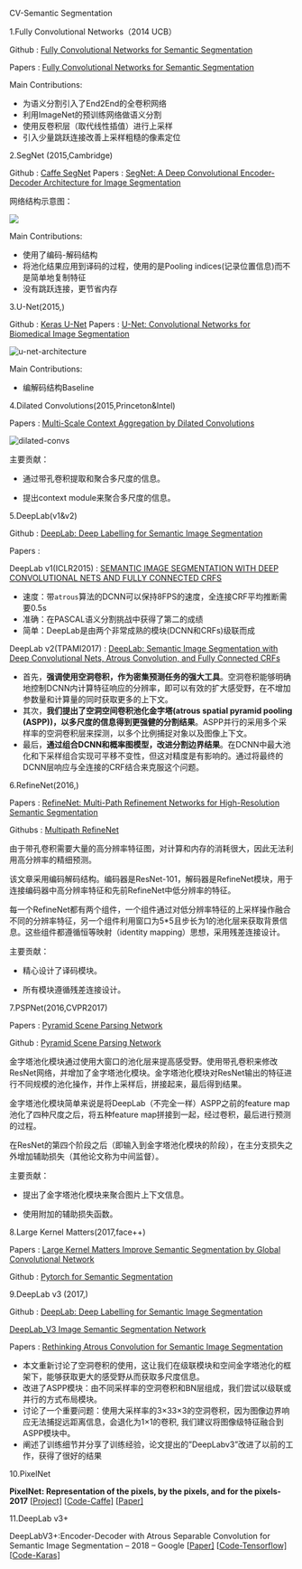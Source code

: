 CV-Semantic Segmentation

1.Fully Convolutional Networks（2014 UCB）

Github : [Fully Convolutional Networks for Semantic Segmentation](<https://github.com/shelhamer/fcn.berkeleyvision.org>)

Papers : [Fully Convolutional Networks for Semantic Segmentation](<https://people.eecs.berkeley.edu/~jonlong/long_shelhamer_fcn.pdf>)

Main Contributions:

- 为语义分割引入了End2End的全卷积网络
- 利用ImageNet的预训练网络做语义分割
- 使用反卷积层（取代线性插值）进行上采样
- 引入少量跳跃连接改善上采样粗糙的像素定位

2.SegNet (2015,Cambridge)

Github : [Caffe SegNet](https://github.com/alexgkendall/caffe-segnet)
Papers : [SegNet: A Deep Convolutional Encoder-Decoder Architecture for Image Segmentation](https://arxiv.org/pdf/1511.00561.pdf)

网络结构示意图：

![](http://ww1.sinaimg.cn/large/006ocvumgy1g23k09oehij32fw0wg4qp.jpg)

Main Contributions:

- 使用了编码-解码结构
- 将池化结果应用到译码的过程，使用的是Pooling indices(记录位置信息)而不是简单地复制特征
- 没有跳跃连接，更节省内存

3.U-Net(2015,)

Github : [Keras U-Net](https://github.com/zhixuhao/unet)
Papers : [U-Net: Convolutional Networks for Biomedical Image Segmentation](https://arxiv.org/pdf/1505.04597.pdf)

![u-net-architecture](https://github.com/zhixuhao/unet/raw/master/img/u-net-architecture.png)

Main Contributions:

- 编解码结构Baseline

4.Dilated Convolutions(2015,Princeton&Intel)

Papers : [Multi-Scale Context Aggregation by Dilated Convolutions](https://arxiv.org/abs/1511.07122)

![dilated-convs](https://pic2.zhimg.com/50/v2-4959201e816888c6648f2e78cccfd253_hd.gif)

主要贡献：

- 通过带孔卷积提取和聚合多尺度的信息。

- 提出context module来聚合多尺度的信息。

5.DeepLab(v1&v2)

Github : [DeepLab: Deep Labelling for Semantic Image Segmentation](<https://github.com/tensorflow/models/tree/master/research/deeplab>)

Papers :

DeepLab v1(ICLR2015) :  [SEMANTIC IMAGE SEGMENTATION WITH DEEP CONVOLUTIONAL NETS AND FULLY CONNECTED CRFS](<https://arxiv.org/pdf/1412.7062v3.pdf>)

- 速度：带`atrous`算法的DCNN可以保持8FPS的速度，全连接CRF平均推断需要0.5s
- 准确：在PASCAL语义分割挑战中获得了第二的成绩
- 简单：DeepLab是由两个非常成熟的模块(DCNN和CRFs)级联而成

DeepLab v2(TPAMI2017) : [DeepLab: Semantic Image Segmentation with Deep Convolutional Nets, Atrous Convolution, and Fully Connected CRFs](<https://arxiv.org/pdf/1606.00915.pdf>)

- 首先，**强调使用空洞卷积，作为密集预测任务的强大工具**。空洞卷积能够明确地控制DCNN内计算特征响应的分辨率，即可以有效的扩大感受野，在不增加参数量和计算量的同时获取更多的上下文。
- 其次，**我们提出了空洞空间卷积池化金字塔(atrous spatial pyramid pooling (ASPP))，以多尺度的信息得到更强健的分割结果**。ASPP并行的采用多个采样率的空洞卷积层来探测，以多个比例捕捉对象以及图像上下文。
- 最后，**通过组合DCNN和概率图模型，改进分割边界结果**。在DCNN中最大池化和下采样组合实现可平移不变性，但这对精度是有影响的。通过将最终的DCNN层响应与全连接的CRF结合来克服这个问题。

6.RefineNet(2016,)

Papers : [RefineNet: Multi-Path Refinement Networks for High-Resolution Semantic Segmentation](<https://arxiv.org/pdf/1611.06612.pdf>)

Githubs : [Multipath RefineNet](<https://github.com/guosheng/refinenet>)

由于带孔卷积需要大量的高分辨率特征图，对计算和内存的消耗很大，因此无法利用高分辨率的精细预测。

该文章采用编码解码结构。编码器是ResNet-101，解码器是RefineNet模块，用于连接编码器中高分辨率特征和先前RefineNet中低分辨率的特征。

每一个RefineNet都有两个组件，一个组件通过对低分辨率特征的上采样操作融合不同的分辨率特征，另一个组件利用窗口为5*5且步长为1的池化层来获取背景信息。这些组件都遵循恒等映射（identity mapping）思想，采用残差连接设计。

主要贡献：

- 精心设计了译码模块。

- 所有模块遵循残差连接设计。

7.PSPNet(2016,CVPR2017)

Papers : [Pyramid Scene Parsing Network](<https://arxiv.org/pdf/1612.01105.pdf>)

Github : [Pyramid Scene Parsing Network](<https://github.com/hszhao/PSPNet>)

金字塔池化模块通过使用大窗口的池化层来提高感受野。使用带孔卷积来修改ResNet网络，并增加了金字塔池化模块。金字塔池化模块对ResNet输出的特征进行不同规模的池化操作，并作上采样后，拼接起来，最后得到结果。

金字塔池化模块简单来说是将DeepLab（不完全一样）ASPP之前的feature map池化了四种尺度之后，将五种feature map拼接到一起，经过卷积，最后进行预测的过程。

在ResNet的第四个阶段之后（即输入到金字塔池化模块的阶段），在主分支损失之外增加辅助损失（其他论文称为中间监督）。

主要贡献：

- 提出了金字塔池化模块来聚合图片上下文信息。

- 使用附加的辅助损失函数。



8.Large Kernel Matters(2017,face++)

Papers : [Large Kernel Matters Improve Semantic Segmentation by Global Convolutional Network](<https://arxiv.org/pdf/1703.02719.pdf>)

Github : [Pytorch for Semantic Segmentation](<https://github.com/ycszen/pytorch-segmentation>)





9.DeepLab v3 (2017,)

Github : [DeepLab: Deep Labelling for Semantic Image Segmentation](https://github.com/tensorflow/models/tree/master/research/deeplab)

[DeepLab_V3 Image Semantic Segmentation Network](https://github.com/sthalles/deeplab_v3)

Papers : [Rethinking Atrous Convolution for Semantic Image Segmentation](<https://arxiv.org/pdf/1706.05587.pdf>)

- 本文重新讨论了空洞卷积的使用，这让我们在级联模块和空间金字塔池化的框架下，能够获取更大的感受野从而获取多尺度信息。
- 改进了ASPP模块：由不同采样率的空洞卷积和BN层组成，我们尝试以级联或并行的方式布局模块。
- 讨论了一个重要问题：使用大采样率的3×33×3的空洞卷积，因为图像边界响应无法捕捉远距离信息，会退化为1×1的卷积, 我们建议将图像级特征融合到ASPP模块中。
- 阐述了训练细节并分享了训练经验，论文提出的”DeepLabv3”改进了以前的工作，获得了很好的结果

10.PixelNet

**PixelNet: Representation of the pixels, by the pixels, and for the pixels-2017** [[Project\]](http://www.cs.cmu.edu/~aayushb/pixelNet/) [[Code-Caffe\]](https://github.com/aayushbansal/PixelNet) [[Paper\]](https://arxiv.org/abs/1702.06506)

11.DeepLab v3+

DeepLabV3+:Encoder-Decoder with Atrous Separable Convolution for Semantic Image Segmentation – 2018 – Google [[Paper\]](https://arxiv.org/pdf/1802.02611.pdf) [[Code-Tensorflow\]](https://github.com/tensorflow/models/tree/master/research/deeplab) [[Code-Karas\]](https://github.com/bonlime/keras-deeplab-v3-plus)

